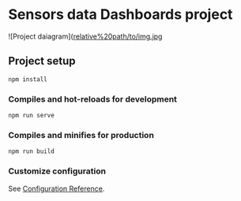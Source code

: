 # Sensors data Dashboards project


![Project daiagram]([relative%20path/to/img.jpg](https://i.ibb.co/F6LV8yZ/Screenshot-2024-07-23-151458.png?raw=true "Project's Diagram")

## Project setup
```
npm install
```

### Compiles and hot-reloads for development
```
npm run serve
```

### Compiles and minifies for production
```
npm run build
```

### Customize configuration
See [Configuration Reference](https://cli.vuejs.org/config/).
